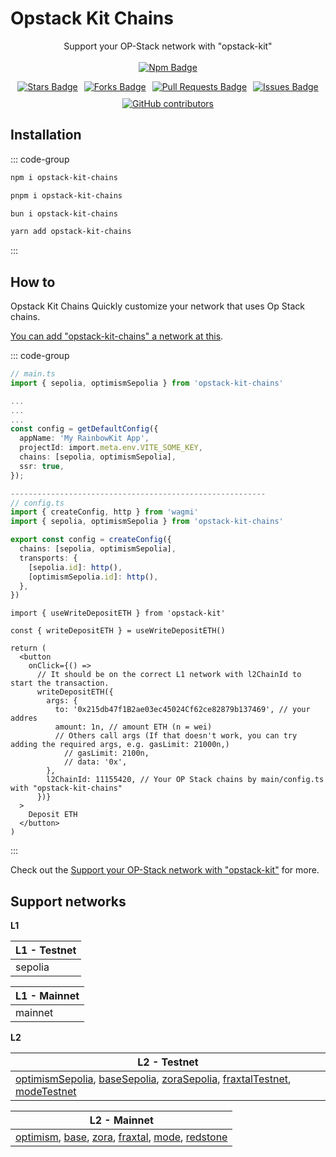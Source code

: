 # Opstack Kit Chains

<p align="center">
  Support your OP-Stack network with "opstack-kit"
    <br><br>
  <a href="https://www.npmjs.com/package/opstack-kit-chains">
    <img src="https://img.shields.io/npm/v/opstack-kit-chains" alt="Npm Badge" />
  </a>
</p>

<div align="center" style="display: flex; justify-content: center; flex-wrap: wrap; gap: 10px;">
  <a href="https://github.com/opstack-kit/opstack-kit-chains/stargazers">
    <img src="https://img.shields.io/github/stars/opstack-kit" alt="Stars Badge" />
  </a>
  <a href="https://github.com/opstack-kit/opstack-kit-chains/forks"><img src="https://img.shields.io/github/forks/opstack-kit/opstack-kit-chains" alt="Forks Badge"/>
  </a>
  <a href="https://github.com/opstack-kit/opstack-kit-chains/pulls">
    <img src="https://img.shields.io/github/issues-pr/opstack-kit/opstack-kit-chains" alt="Pull Requests Badge" />
  </a>
  <a href="https://github.com/opstack-kit/opstack-kit-chains/issues">
    <img src="https://img.shields.io/github/issues/opstack-kit/opstack-kit-chains" alt="Issues Badge" />
  </a>
  <a href="https://github.com/opstack-kit/opstack-kit-chains/graphs/contributors">
    <img alt="GitHub contributors" src="https://img.shields.io/github/contributors/opstack-kit/opstack-kit-chains?color=2b9348">
  </a>
</div>

## Installation

::: code-group

```bash [npm]
npm i opstack-kit-chains
```

```bash [pnpm]
pnpm i opstack-kit-chains
```

```bash [bun]
bun i opstack-kit-chains
```

```bash [yarn]
yarn add opstack-kit-chains
```

:::

## How to

Opstack Kit Chains Quickly customize your network that uses Op Stack chains.

[You can add "opstack-kit-chains" a network at this](https://github.com/opstack-kit/opstack-kit-chains/pulls).

::: code-group

```ts [main/config.ts]
// main.ts
import { sepolia, optimismSepolia } from 'opstack-kit-chains'

...
...
...
const config = getDefaultConfig({
  appName: 'My RainbowKit App',
  projectId: import.meta.env.VITE_SOME_KEY,
  chains: [sepolia, optimismSepolia],
  ssr: true,
});

---------------------------------------------------------
// config.ts
import { createConfig, http } from 'wagmi'
import { sepolia, optimismSepolia } from 'opstack-kit-chains'

export const config = createConfig({
  chains: [sepolia, optimismSepolia],
  transports: {
    [sepolia.id]: http(),
    [optimismSepolia.id]: http(),
  },
})
```

```tsx [app.tsx]
import { useWriteDepositETH } from 'opstack-kit'

const { writeDepositETH } = useWriteDepositETH()

return (
  <button
    onClick={() =>
      // It should be on the correct L1 network with l2ChainId to start the transaction.
      writeDepositETH({ 
        args: {
          to: '0x215db47f1B2ae03ec45024Cf62ce82879b137469', // your addres
          amount: 1n, // amount ETH (n = wei)
          // Others call args (If that doesn't work, you can try adding the required args, e.g. gasLimit: 21000n,)  
            // gasLimit: 2100n,
            // data: '0x',
        },
        l2ChainId: 11155420, // Your OP Stack chains by main/config.ts with "opstack-kit-chains"
      })}
  >
    Deposit ETH
  </button>
)
```

:::

Check out the [Support your OP-Stack network with "opstack-kit"](https://github.com/opstack-kit/opstack-kit-chains) for more.

## Support networks
**L1**
<!-- #### L1 - Testnet -->
| L1 - Testnet |
|-----------|
| sepolia |
<!-- #### L1 - Mainnet -->
| L1 - Mainnet |
|-----------|
| mainnet |

**L2**
<!-- #### L2 - Testnet -->
| L2 - Testnet          |
|------------------|
| [optimismSepolia](/docs/networks/l2/testnet/optimismSepolia), [baseSepolia](/docs/networks/l2/testnet/baseSepolia), [zoraSepolia](/docs/networks/l2/testnet/zoraSepolia), [fraxtalTestnet](/docs/networks/l2/testnet/fraxtalTestnet), [modeTestnet](/docs/networks/l2/testnet/modeTestnet) |
<!-- #### L2 - Mainnet -->
| L2 - Mainnet   |
|-----------|
| [optimism](/docs/networks/l2/mainnet/optimism), [base](/docs/networks/l2/mainnet/base), [zora](/docs/networks/l2/mainnet/zora), [fraxtal](/docs/networks/l2/mainnet/fraxtal), [mode](/docs/networks/l2/mainnet/mode), [redstone](/docs/networks/l2/mainnet/redstone) |